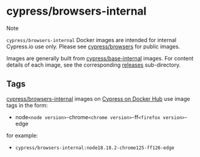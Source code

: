 # cypress/browsers-internal

<!-- prettier-ignore-start -->
> [!NOTE]
> `cypress/browsers-internal` Docker images are intended for internal Cypress.io use only. Please see [cypress/browsers](../browsers) for public images.
<!-- prettier-ignore-end -->

Images are generally built from [cypress/base-internal](../base-internal/) images. For content details of each image, see the corresponding [releases](./releases/) sub-directory.

## Tags

[cypress/browsers-internal](https://hub.docker.com/r/cypress/browsers-internal/tags) images on [Cypress on Docker Hub](https://hub.docker.com/u/cypress) use image tags in the form:

- node`<node version>`-chrome`<chrome version>`-ff`<firefox version>`-edge

for example:

- `cypress/browsers-internal:node18.18.2-chrome125-ff126-edge`
